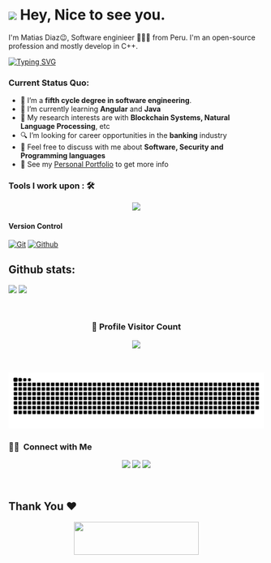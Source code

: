 <h1><img src="https://emojis.slackmojis.com/emojis/images/1531849430/4246/blob-sunglasses.gif?1531849430" width="30"/> Hey, Nice to see you.</h1>

I'm Matias Diaz😉, Software enginieer 👨🏻‍💻 from Peru. I'm an open-source profession and mostly develop in C++.

[![Typing SVG](https://readme-typing-svg.herokuapp.com?vCenter=true&width=500&lines=Software+Engineer;Programming+student+UPC;Passionate+about+Algorithmic+Trading)](https://git.io/typing-svg)

### Current Status Quo:

- 💼 I’m a <strong>fifth cycle degree in software engineering</strong>.
- 🌱 I’m currently learning <strong>Angular</strong> and <strong>Java</strong>
- 🤔 My research interests are with <strong>Blockchain Systems, Natural Language Processing</strong>, etc
- 🔍 I’m looking for career opportunities in the <strong>banking</strong> industry
- 💬 Feel free to discuss with me about <strong>Software, Security and Programming languages</strong>
- 👀 See my [Personal Portfolio]() to get more info

### Tools I work upon : 🛠

<p align="center">
  <a href="https://skillicons.dev">
    <img src="https://skillicons.dev/icons?i=py,js,html,css,angular,cpp,figma,git,github,java,nodejs,mysql" />
  </a>
</p>

#### Version Control

[![Git](https://img.shields.io/badge/git%20-%23F05033.svg?&style=for-the-badge&logo=git&logoColor=white&labelColor=101010)](#)
[![Github](https://img.shields.io/badge/github%20-%23121011.svg?&style=for-the-badge&logo=github&logoColor=whit&logoColor=white&labelColor=101010)](#)

<h2>Github stats:</h2> 

[![](https://github-readme-stats.vercel.app/api?username=equinox-1092&show_icons=true&theme=tokyonight&hide_border=true&locale=en)](https://github.com/equinox-1092)
[![](https://github-readme-streak-stats.herokuapp.com/?user=equinox-1092&theme=material-palenight)](https://github.com/equinox-1092)

<br>
  
<div align=center>
  <h3><b>📍 Profile Visitor Count</b></h3>
</div>

<p align="center" >   
  <img src="https://profile-counter.glitch.me/DHANOLA/count.svg" />  
</p>




  <br>
<p align="center">

<picture>
  <source media="(prefers-color-scheme: dark)" srcset="https://github.com/DHANOLA/DHANOLA/blob/output/github-contribution-grid-snake-dark.svg">
  <source media="(prefers-color-scheme: light)" srcset="https://github.com/DHANOLA/DHANOLA/blob/output/github-contribution-grid-snake-dark.svg">
  <img alt="github contribution grid snake animation" src="https://github.com/DHANOLA/DHANOLA/blob/output/github-contribution-grid-snake-dark.svg">
</picture>


### 🤝🏻 &nbsp;Connect with Me
<p align="center">
<a  href="mailto:sdiaz4519@gmail.com"><img src="https://img.shields.io/badge/Gmail-D14836?style=for-the-badge&logo=gmail&logoColor=white"></a>  <a  href="https://www.instagram.com/tk_matiasd/"><img src="https://img.shields.io/badge/Instagram-E4405F?style=for-the-badge&logo=instagram&logoColor=white"></a>  <a href="https://www.linkedin.com/in/matias-diaz-7aa06831b/"><img src="https://img.shields.io/badge/LinkedIn-0077B5?style=for-the-badge&logo=linkedin&logoColor=white" ></a>
<p>


<br>
<h2 align='left'>Thank You ❤</h2>
<p align="center">
  <img src="https://media.giphy.com/media/jpVnC65DmYeyRL4LHS/giphy.gif" width="70%" height="65px">
</p>	
